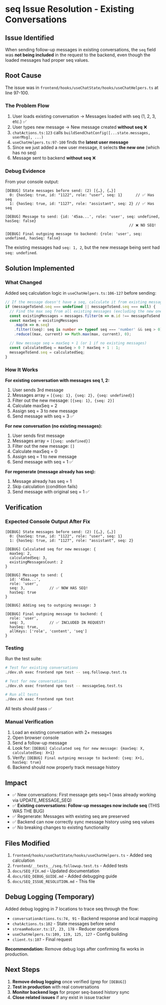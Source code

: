 # seq Issue Resolution - Existing Conversations

## Issue Identified

When sending follow-up messages in existing conversations, the `seq` field was **not being included** in the request to the backend, even though the loaded messages had proper seq values.

## Root Cause

The issue was in `frontend/hooks/useChatState/hooks/useChatHelpers.ts` at line 97-100.

### The Problem Flow

1. User loads existing conversation → Messages loaded with seq (1, 2, 3, etc.) ✅
2. User types new message → New message created **without seq** ❌
3. `chatActions.ts:123` calls `buildSendChatConfig([...state.messages, userMsg], ...)`
4. `useChatHelpers.ts:97-100` finds the **latest user message**
5. Since we just added a new user message, it selects **the new one** (which has no seq)
6. Message sent to backend **without seq** ❌

### Debug Evidence

From your console output:
```
[DEBUG] State messages before send: (2) [{…}, {…}]
  0: {hasSeq: true, id: "1122", role: "user", seq: 1}      // ✅ Has seq
  1: {hasSeq: true, id: "1127", role: "assistant", seq: 2} // ✅ Has seq

[DEBUG] Message to send: {id: '45aa...', role: 'user', seq: undefined, hasSeq: false}
                                                        // ❌ NO SEQ!

[DEBUG] Final outgoing message to backend: {role: 'user', seq: undefined, hasSeq: false}
```

The existing messages had `seq: 1, 2`, but the new message being sent had `seq: undefined`.

## Solution Implemented

### What Changed

Added seq calculation logic in `useChatHelpers.ts:106-127` before sending:

```typescript
// If the message doesn't have a seq, calculate it from existing messages
if (messageToSend.seq === undefined || messageToSend.seq === null) {
  // Find the max seq from all existing messages (excluding the new one)
  const existingMessages = messages.filter(m => m.id !== messageToSend.id);
  const maxSeq = existingMessages
    .map(m => m.seq)
    .filter((seq): seq is number => typeof seq === 'number' && seq > 0)
    .reduce((max, current) => Math.max(max, current), 0);

  // New message seq = maxSeq + 1 (or 1 if no existing messages)
  const calculatedSeq = maxSeq > 0 ? maxSeq + 1 : 1;
  messageToSend.seq = calculatedSeq;
}
```

### How It Works

**For existing conversation with messages seq 1, 2:**
1. User sends 3rd message
2. Messages array = `[{seq: 1}, {seq: 2}, {seq: undefined}]`
3. Filter out the new message: `[{seq: 1}, {seq: 2}]`
4. Calculate maxSeq = 2
5. Assign seq = 3 to new message
6. Send message with seq = 3 ✅

**For new conversation (no existing messages):**
1. User sends first message
2. Messages array = `[{seq: undefined}]`
3. Filter out the new message: `[]`
4. Calculate maxSeq = 0
5. Assign seq = 1 to new message
6. Send message with seq = 1 ✅

**For regenerate (message already has seq):**
1. Message already has seq = 1
2. Skip calculation (condition fails)
3. Send message with original seq = 1 ✅

## Verification

### Expected Console Output After Fix

```
[DEBUG] State messages before send: (2) [{…}, {…}]
  0: {hasSeq: true, id: "1122", role: "user", seq: 1}
  1: {hasSeq: true, id: "1127", role: "assistant", seq: 2}

[DEBUG] Calculated seq for new message: {
  maxSeq: 2,
  calculatedSeq: 3,
  existingMessagesCount: 2
}

[DEBUG] Message to send: {
  id: '45aa...',
  role: 'user',
  seq: 3,           // ✅ NOW HAS SEQ!
  hasSeq: true
}

[DEBUG] Adding seq to outgoing message: 3

[DEBUG] Final outgoing message to backend: {
  role: 'user',
  seq: 3,           // ✅ INCLUDED IN REQUEST!
  hasSeq: true,
  allKeys: ['role', 'content', 'seq']
}
```

### Testing

Run the test suite:
```bash
# Test for existing conversations
./dev.sh exec frontend npm test -- seq.followup.test.ts

# Test for new conversations
./dev.sh exec frontend npm test -- messageSeq.test.ts

# Run all tests
./dev.sh exec frontend npm test
```

All tests should pass ✅

### Manual Verification

1. Load an existing conversation with 2+ messages
2. Open browser console
3. Send a follow-up message
4. Look for: `[DEBUG] Calculated seq for new message: {maxSeq: X, calculatedSeq: X+1}`
5. Verify: `[DEBUG] Final outgoing message to backend: {seq: X+1, hasSeq: true}`
6. Backend should now properly track message history

## Impact

- ✅ New conversations: First message gets seq=1 (was already working via UPDATE_MESSAGE_SEQ)
- ✅ **Existing conversations: Follow-up messages now include seq** (THIS WAS THE BUG)
- ✅ Regenerate: Messages with existing seq are preserved
- ✅ Backend can now correctly sync message history using seq values
- ✅ No breaking changes to existing functionality

## Files Modified

1. `frontend/hooks/useChatState/hooks/useChatHelpers.ts` - Added seq calculation
2. `frontend/__tests__/seq.followup.test.ts` - Added tests
3. `docs/SEQ_FIX.md` - Updated documentation
4. `docs/SEQ_DEBUG_GUIDE.md` - Added debugging guide
5. `docs/SEQ_ISSUE_RESOLUTION.md` - This file

## Debug Logging (Temporary)

Added debug logging in 7 locations to trace seq through the flow:
- `conversationActions.ts:74, 91` - Backend response and local mapping
- `chatActions.ts:102` - State messages before send
- `streamReducer.ts:17, 23, 178` - Reducer operations
- `useChatHelpers.ts:109, 119, 125, 127` - Config building
- `client.ts:107` - Final request

**Recommendation:** Remove debug logs after confirming fix works in production.

## Next Steps

1. **Remove debug logging** once verified (grep for `[DEBUG]`)
2. **Test in production** with real conversations
3. **Monitor backend logs** for proper seq-based history sync
4. **Close related issues** if any exist in issue tracker
